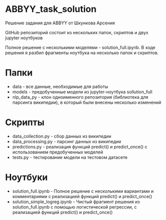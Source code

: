 # ABBYY_task_solution
Решение задания для ABBYY от Шкункова Арсения

GitHub репозиторий состоит из нескольких папок, скриптов и двух jupyter ноутбуков

Полное решение с несколькими моделями - solution_full.ipynb.
В ходе решения я разбил фрагменты ноутбука на несколько папок и скриптов.

# Папки
- data - все данные, необходимые для работы
- models - предобученные модели из jupyter-ноутбука sollution_full
- nlp_data_py - клон одноименного репозитория (библиотека для парсинга википедии), в который были внесены несколько изменений

# Скрипты
- data_collection.py - сбор данных из википедии
- data_processing.py - парсинг данных из википедии
- predictions.py - реализация функций predict() и predict_once() с использованием предобученных моделей
- tests.py - тестирование модели на тестовом датасете 

# Ноутбуки
- solution_full.ipynb - Полное решение с несколькими вариантами и комментариями с реализацией функций predict() и predict_once()
- solution_simple_logreg.ipynb - Чистый фрагмент решения из solution_full.ipynb c помощью логистической регрессии, с реализацией функций predict() и predict_once()

